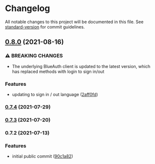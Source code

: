 # Changelog

All notable changes to this project will be documented in this file. See [standard-version](https://github.com/conventional-changelog/standard-version) for commit guidelines.

## [0.8.0](https://github.com/hazelbase/blueauth-react/compare/v0.7.4...v0.8.0) (2021-08-16)


### ⚠ BREAKING CHANGES

* The underlying BlueAuth client is updated to the latest version, which has replaced
methods with login to sign in/out

### Features

* updating to sign in / out language ([2aff0fd](https://github.com/hazelbase/blueauth-react/commit/2aff0fda4012e9a1cf8b32706371c940c2b78042))

### [0.7.4](https://github.com/hazelbase/blueauth-react/compare/v0.7.3...v0.7.4) (2021-07-29)

### [0.7.3](https://github.com/hazelbase/blueauth-react/compare/v0.7.2...v0.7.3) (2021-07-20)

### 0.7.2 (2021-07-13)


### Features

* initial public commit ([90c1a82](https://github.com/hazelbase/blueauth-react/commit/90c1a8211bfbc26fe6a5345e20ea0af3b4332fae))
